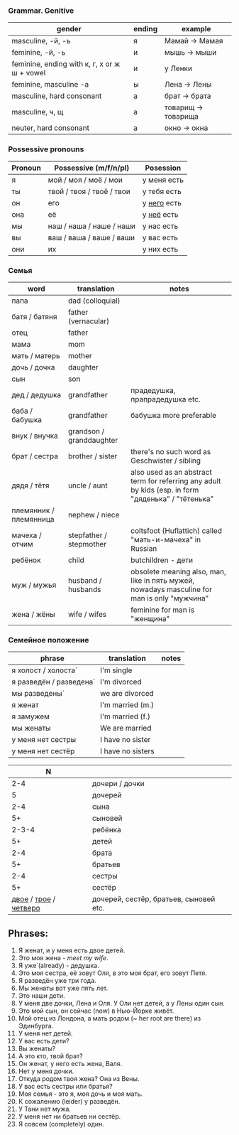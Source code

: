 ### Grammar. Genitive

| gender | ending | example |
| ------------- | ------------- | ------------- |
| masculine, -й, -ь | я| Мамай -> Мамая |
| feminine, -й, -ь | и | мышь -> мыши |
| feminine, ending with к, г, х or ж ш + vowel| и | у Ленки |
| feminine, masculine  -a | ы | Лена -> Лены |
| masculine, hard consonant| а | брат -> брата |
| masculine, ч, щ | а | товарищ -> товарища |
| neuter, hard consonant| а | окно -> окна |


### Possessive pronouns

| Pronoun | Possessive (m/f/n/pl) | Posession |
| ------------- | ------------- | ------------- |
| я | мой / моя / моё / мои | у меня есть |
| ты | твой / твоя / твоё / твои| у тебя есть |
| он | его | у [него](https://ru.wiktionary.org/wiki/%D0%BD%D0%B5%D0%B3%D0%BE) есть |
| она | её | у [неё](https://ru.wiktionary.org/wiki/%D0%BD%D0%B5%D1%91) есть |
| мы | наш / наша / наше / наши | у нас есть |
| вы | ваш / ваша / ваше / ваши | у вас есть |
| они | их | у них есть |


### Семья 

| word | translation | notes |
| ------------- | ------------- |  ------------- |
| папа | dad (colloquial) |
| батя / батяня | father (vernacular) |
| отец | father |
| мама | mom |
| мать / матерь | mother |
| дочь / дочка | daughter |
| сын | son |
| дед / дедушка | grandfather | прадедушка, прапрадедушка etc. |
| баба / бабушка | grandfather | бабушка more preferable |
| внук / внучка | grandson / granddaughter |
| брат / сестра | brother / sister | there's no such word as Geschwister / sibling |
| дядя / тётя | uncle / aunt | also used as an abstract term for referring any adult by kids (esp. in form "дяденька" / "тётенька" | 
| племянник / племянница| nephew / niece |
| мачеха / отчим | stepfather / stepmother | coltsfoot (Huflattich) called "мать-и-мачеха" in Russian |
| ребёнок | child | butchildren - дети |
| муж / мужья | husband / husbands | obsolete meaning also, man, like in пять мужей, nowadays masculine for man is only "мужчина" |
| жена / жёны | wife / wifes | feminine for man is "женщина" |

### Семейное положение
| phrase | translation | notes |
| ------------- | ------------- |  ------------- |
| я холост / холоста́ | I'm single |
| я разведён / разведена́ | I'm divorced |
| мы разведены́ | we are divorced |
| я женат | I'm married (m.) | 
| я замужем | I'm married (f.) | 
| мы женаты | We are married |
| у меня нет сестры | I have no sister |
| у меня нет сестёр | I have no sisters |


| N |  |
| ------------- | ------------- | 
| 2-4 | дочери / дочки |
| 5 | дочерей |
| 2-4 | cына |
| 5+ | сыновей | 
| 2-3-4 | ребёнка |
| 5+ | детей |
| 2-4 | брата |
| 5+ | братьев |
| 2-4 | сестры |
| 5+ | сестёр |
| [двое](https://en.wiktionary.org/wiki/%D0%B4%D0%B2%D0%BE%D0%B5) / [трое](https://en.wiktionary.org/wiki/%D1%82%D1%80%D0%BE%D0%B5) / [четверо](https://en.wiktionary.org/wiki/%D1%87%D0%B5%D1%82%D0%B2%D0%B5%D1%80%D0%BE) | дочерей, сестёр, братьев, сыновей etc.

## Phrases:

1. Я женат, и у меня есть двое детей.
1. Это моя жена - *meet my wife*.
1. Я уже́ (already) - дедушка.
1. Это моя сестра, её зовут Оля, в это моя брат, его зовут Петя.
1. Я разведён уже три года.
1. Мы женаты вот уже пять лет. 
1. Это наши дети.
1. У меня две дочки, Лена и Оля. У Оли нет детей, а у Лены один сын. 
1. Это мой сын, он сейчас (now) в Нью-Йорке живёт.
1. Мой отец из Лондона, а мать родом (~ her root are there) из Эдинбурга.
1. У меня нет детей. 
1. У вас есть дети? 
1. Вы женаты? 
1. А это кто, твой брат?
1. Он женат, у него есть жена, Валя.
1. Нет у меня дочки.
1. Откуда родом твоя жена? Она из Вены.
1. У вас есть сестры или братья?
1. Моя семья - это я, моя дочь и моя мать.
1. К сожалению (leider) у разведён. 
1. У Тани нет мужа.
1. У меня нет ни братьев ни сестёр. 
1. Я совсем (completely) один. 
